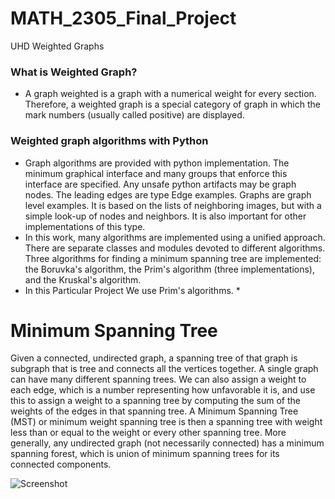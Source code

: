 # MATH_2305_Final_Project
 UHD Weighted Graphs

### What is Weighted Graph?
* A graph weighted is a graph with a numerical weight for every section. Therefore, a weighted graph is a special category of graph in which the mark numbers (usually called positive) are displayed.

### Weighted graph algorithms with Python
* Graph algorithms are provided with python implementation. The minimum graphical interface and many groups that enforce this interface are specified. Any unsafe python artifacts may be graph nodes. The leading edges are type Edge examples. Graphs are graph level examples. It is based on the lists of neighboring images, but with a simple look-up of nodes and neighbors. It is also important for other implementations of this type.
* In this work, many algorithms are implemented using a unified approach. There are separate classes and modules devoted to different algorithms. Three algorithms for finding a minimum spanning tree are implemented: the Boruvka's algorithm, the Prim's algorithm (three implementations), and the Kruskal's algorithm. 
* In this Particular Project We use Prim's algorithms. *


#  Minimum Spanning Tree
 
   Given a connected, undirected graph, a spanning tree of that graph is subgraph that is tree and connects all the vertices together.
   A single graph can have many different spanning trees. We can also assign a weight to each edge, which is a number representing
   how unfavorable it is, and use this to assign a weight to a spanning tree by computing the sum of the weights of the edges in that spanning tree.
   A Minimum Spanning Tree (MST) or minimum weight spanning tree is then a spanning tree with weight less than or equal to the weight or
   every other spanning tree. More generally, any undirected graph (not necessarily connected) has a minimum spanning forest, which is union
    of minimum spanning trees for its connected components.


![Screenshot](http://farm3.staticflickr.com/2943/15336251541_1e574aff63.jpg) 
